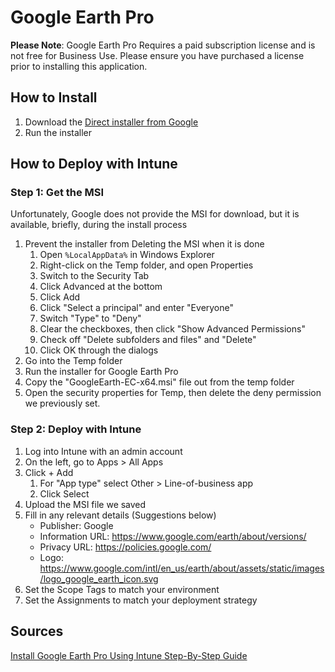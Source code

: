 # Google Earth Pro

**Please Note**: Google Earth Pro Requires a paid subscription license and is not free for Business Use. Please ensure you have purchased a license prior to installing this application.

## How to Install

1. Download the [Direct installer from Google](https://support.google.com/earth/answer/168344#zippy=%2Cdownload-a-google-earth-pro-direct-installer)
2. Run the installer

## How to Deploy with Intune

### Step 1: Get the MSI

Unfortunately, Google does not provide the MSI for download, but it is available, briefly, during the install process

1. Prevent the installer from Deleting the MSI when it is done
   1. Open `%LocalAppData%` in Windows Explorer
   1. Right-click on the Temp folder, and open Properties
   1. Switch to the Security Tab
   1. Click Advanced at the bottom
   1. Click Add
   1. Click "Select a principal" and enter "Everyone"
   1. Switch "Type" to "Deny"
   1. Clear the checkboxes, then click "Show Advanced Permissions"
   1. Check off "Delete subfolders and files" and "Delete"
   1. Click OK through the dialogs
1. Go into the Temp folder
1. Run the installer for Google Earth Pro
1. Copy the "GoogleEarth-EC-x64.msi" file out from the temp folder
1. Open the security properties for Temp, then delete the deny permission we previously set.

### Step 2: Deploy with Intune

1. Log into Intune with an admin account
1. On the left, go to Apps > All Apps
1. Click + Add
   1. For "App type" select Other > Line-of-business app
   1. Click Select
1. Upload the MSI file we saved
1. Fill in any relevant details (Suggestions below)
   - Publisher: Google
   - Information URL: <https://www.google.com/earth/about/versions/>
   - Privacy URL: <https://policies.google.com/>
   - Logo: <https://www.google.com/intl/en_us/earth/about/assets/static/images/logo_google_earth_icon.svg>
1. Set the Scope Tags to match your environment
1. Set the Assignments to match your deployment strategy

## Sources

[Install Google Earth Pro Using Intune Step-By-Step Guide](https://www.anoopcnair.com/install-google-earth-pro-using-intune/)
